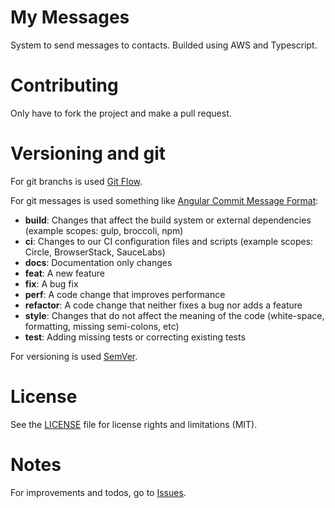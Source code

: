 # My Messages

System to send messages to contacts.
Builded using AWS and Typescript.

# Contributing

Only have to fork the project and make a pull request.

# Versioning and git

For git branchs is used [Git Flow](https://www.atlassian.com/git/tutorials/comparing-workflows/gitflow-workflow).

For git messages is used something like [Angular Commit Message Format](https://github.com/angular/angular/blob/master/CONTRIBUTING.md#commit):
* **build**: Changes that affect the build system or external dependencies (example scopes: gulp, broccoli, npm)
* **ci**: Changes to our CI configuration files and scripts (example scopes: Circle, BrowserStack, SauceLabs)
* **docs**: Documentation only changes
* **feat**: A new feature
* **fix**: A bug fix
* **perf**: A code change that improves performance
* **refactor**: A code change that neither fixes a bug nor adds a feature
* **style**: Changes that do not affect the meaning of the code (white-space, formatting, missing semi-colons, etc)
* **test**: Adding missing tests or correcting existing tests

For versioning is used [SemVer](http://semver.org/).

# License
See the [LICENSE](LICENSE.md) file for license rights and limitations (MIT).

# Notes
For improvements and todos, go to [Issues](https://github.com/MagnunAVF/my-messages/issues).